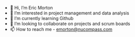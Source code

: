 - 👋 Hi, I’m Eric Morton
- 👀 I’m interested in project management and data analysis
- 🌱 I’m currently learning Github
- 💞️ I’m looking to collaborate on projects and scrum boards
- 📫 How to reach me - emorton@nucompass.com

<!---
emorton74/emorton74 is a ✨ special ✨ repository because its `README.md` (this file) appears on your GitHub profile.
You can click the Preview link to take a look at your changes.
--->

